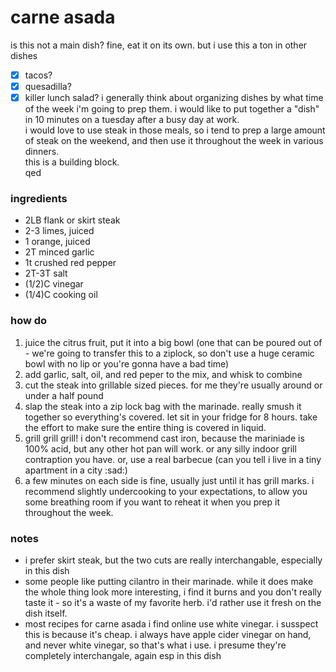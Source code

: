 # carne asada      
is this not a main dish? fine, eat it on its own. but i use this a ton in other dishes    
- [x] tacos?
- [x] quesadilla?
- [x] killer lunch salad?
i generally think about organizing dishes by what time of the week i'm going to prep them. i would like to put together a "dish" in 10 minutes on a tuesday after a busy day at work.      
i would love to use steak in those meals, so i tend to prep a large amount of steak on the weekend, and then use it throughout the week in various dinners.      
this is a building block.       
qed

### ingredients
* 2LB flank or skirt steak
* 2-3 limes, juiced
* 1 orange, juiced
* 2T minced garlic
* 1t crushed red pepper
* 2T-3T salt
* (1/2)C vinegar
* (1/4)C cooking oil

### how do
1. juice the citrus fruit, put it into a big bowl (one that can be poured out of - we're going to transfer this to a ziplock, so don't use a huge ceramic bowl with no lip or you're gonna have a bad time)
2. add garlic, salt, oil, and red peper to the mix, and whisk to combine
3. cut the steak into grillable sized pieces. for me they're usually around or under a half pound
4. slap the steak into a zip lock bag with the marinade. really smush it together so everything's covered. let sit in your fridge for 8 hours. take the effort to make sure the entire thing is covered in liquid.
5. grill grill grill! i don't recommend cast iron, because the mariniade is 100% acid, but any other hot pan will work. or any silly indoor grill contraption you have. or, use a real barbecue (can you tell i live in a tiny apartment in a city :sad:)
6. a few minutes on each side is fine, usually just until it has grill marks. i recommend slightly undercooking to your expectations, to allow you some breathing room if you want to reheat it when you prep it throughout the week.

### notes
* i prefer skirt steak, but the two cuts are really interchangable, especially in this dish
* some people like putting cilantro in their marinade. while it does make the whole thing look more interesting, i find it burns and you don't really taste it - so it's a waste of my favorite herb. i'd rather use it fresh on the dish itself.
* most recipes for carne asada i find online use white vinegar. i susspect this is because it's cheap. i always have apple cider vinegar on hand, and never white vinegar, so that's what i use. i presume they're completely interchangale, again esp in this dish
